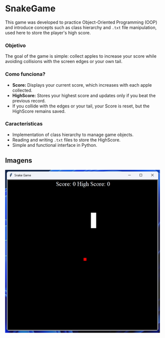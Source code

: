 # SnakeGame
This game was developed to practice Object-Oriented Programming (OOP) and introduce concepts such as class hierarchy and `.txt` file manipulation, used here to store the player's high score.  

### Objetivo  
The goal of the game is simple: collect apples to increase your score while avoiding collisions with the screen edges or your own tail.  

### Como funciona?  
- **Score:** Displays your current score, which increases with each apple collected.  
- **HighScore:** Stores your highest score and updates only if you beat the previous record.  
- If you collide with the edges or your tail, your Score is reset, but the HighScore remains saved.   

### Características  
- Implementation of class hierarchy to manage game objects.  
- Reading and writing `.txt` files to store the HighScore.  
- Simple and functional interface in Python.

## Imagens
![Tela Inicial](Snake%20Game%20-%20ScreenShots/screenshot_1.png)
